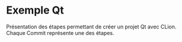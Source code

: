 # Exemple Qt
Présentation des étapes permettant de créer un projet Qt avec CLion.
Chaque Commit représente une des étapes.